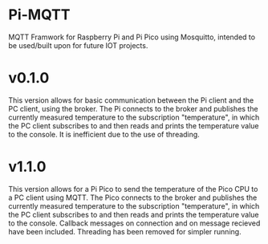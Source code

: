 # Pi-MQTT
MQTT Framwork for Raspberry Pi and Pi Pico using Mosquitto, intended to be used/built upon for future IOT projects.

# v0.1.0
This version allows for basic communication between the Pi client and the PC client, using the broker. The Pi connects to the broker and publishes the currently measured temperature to the subscription "temperature", in which the PC client subscribes to and then reads and prints the temperature value to the console. It is inefficient due to the use of threading.

# v1.1.0
This version allows for a Pi Pico to send the temperature of the Pico CPU to a PC client using MQTT. The Pico connects to the broker and publishes the currently measured temperature to the subscription "temperature", in which the PC client subscribes to and then reads and prints the temperature value to the console. Callback messages on connection and on message recieved have been included. Threading has been removed for simpler running.
